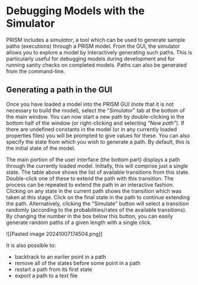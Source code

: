 # Debugging Models with the Simulator

PRISM includes a _simulator_, a tool which can be used to generate sample paths (executions) through a PRISM model. From the GUI, the simulator allows you to explore a model by interactively generating such paths. This is particularly useful for debugging models during development and for running sanity checks on completed models. Paths can also be generated from the command-line.

## Generating a path in the GUI

Once you have loaded a model into the PRISM GUI (note that it is not necessary to build the model), select the "*Simulator*" tab at the bottom of the main window. You can now start a new path by double-clicking in the bottom half of the window (or right-clicking and selecting *"New path"*). If there are undefined constants in the model (or in any currently loaded properties files) you will be prompted to give values for these. You can also specify the state from which you wish to generate a path. By default, this is the initial state of the model.

The main portion of the user interface (the bottom part) displays a path through the currently loaded model. Initially, this will comprise just a single state. The table above shows the list of available transitions from this state. Double-click one of these to extend the path with this transition. The process can be repeated to extend the path in an interactive fashion. Clicking on any state in the current path shows the transition which was taken at this stage. Click on the final state in the path to continue extending the path. Alternatively, clicking the "Simulate" button will select a transition randomly (according to the probabilities/rates of the available transitions). By changing the number in the box below this button, you can easily generate random paths of a given length with a single click.

![[Pasted image 20241007174504.png]]

It is also possible to:
- backtrack to an earlier point in a path
- remove all of the states before some point in a path
- restart a path from its first state
- export a path to a text file